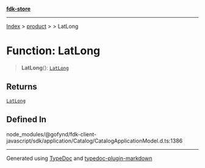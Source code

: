 [**fdk-store**](../../../README.md)
***

[Index](../../../API.md) > [product](../../README.md) > [<internal>](../README.md) > LatLong

# Function: LatLong

> **LatLong**(): [`LatLong`](../type-aliases/type-alias.LatLong.md)

## Returns

[`LatLong`](../type-aliases/type-alias.LatLong.md)

## Defined In

node\_modules/@gofynd/fdk-client-javascript/sdk/application/Catalog/CatalogApplicationModel.d.ts:1386

***
Generated using [TypeDoc](https://typedoc.org/) and [typedoc-plugin-markdown](https://www.npmjs.com/package/typedoc-plugin-markdown)
